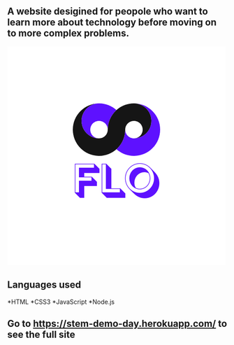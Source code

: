## A website desigined for peopole who want to learn more about technology before moving on to more complex problems.

![img](logo.png)

## Languages used

*HTML
*CSS3
*JavaScript
*Node.js

## Go to https://stem-demo-day.herokuapp.com/ to see the full site

